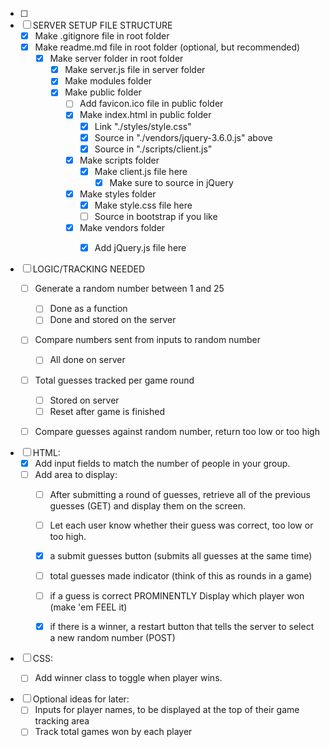 - [ ] 
- [ ] SERVER SETUP FILE STRUCTURE
    - [X] Make .gitignore file in root folder
    - [X] Make readme.md file in root folder (optional, but recommended)
        - [X] Make server folder in root folder
            - [X] Make server.js file in server folder
            - [X] Make modules folder
            - [X] Make public folder
                - [ ] Add favicon.ico file in public folder
                - [X] Make index.html in public folder
                    - [X] Link "./styles/style.css"
                    - [X] Source in "./vendors/jquery-3.6.0.js" above
                    - [X] Source in "./scripts/client.js" 
                - [X] Make scripts folder
                    - [X] Make client.js file here
                        - [X] Make sure to source in jQuery
                - [X] Make styles folder
                    - [X] Make style.css file here
                    - [ ] Source in bootstrap if you like
                - [X] Make vendors folder
                    - [X] Add jQuery.js file here


- [ ] LOGIC/TRACKING NEEDED
    - [ ] Generate a random number between 1 and 25
        - [ ] Done as a function
        - [ ] Done and stored on the server
    - [ ] Compare numbers sent from inputs to random number
        - [ ] All done on server
    - [ ] Total guesses tracked per game round
        - [ ] Stored on server
        - [ ] Reset after game is finished
    - [ ] Compare guesses against random number, return too low or too high


- [ ] HTML:
    - [X] Add input fields to match the number of people in your group. 
    - [ ] Add area to display: 
        - [ ] After submitting a round of guesses, retrieve all of the previous guesses (GET) and display them on the screen.
        - [ ] Let each user know whether their guess was correct, too low or too high.
        - [X] a submit guesses button (submits all guesses at the same time)
        - [ ] total guesses made indicator (think of this as rounds in a game)
        - [ ] if a guess is correct PROMINENTLY Display which player won (make 'em FEEL it)
        - [X] if there is a winner, a restart button that tells the server to select a new random number (POST)


- [ ] CSS: 
    - [ ] Add winner class to toggle when player wins. 


- [ ] Optional ideas for later:
    - [ ] Inputs for player names, to be displayed at the top of their game tracking area
    - [ ] Track total games won by each player